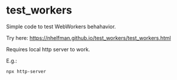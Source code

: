 # test_workers

Simple code to test WebWorkers behahavior.

Try here:
https://nhelfman.github.io/test_workers/test_workers.html

Requires local http server to work.

E.g.:
```
npx http-server
```
